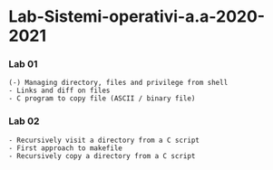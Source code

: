 # Lab-Sistemi-operativi-a.a-2020-2021

### Lab 01
	(-) Managing directory, files and privilege from shell
	- Links and diff on files
	- C program to copy file (ASCII / binary file)

### Lab 02
	- Recursively visit a directory from a C script
	- First approach to makefile
	- Recursively copy a directory from a C script

